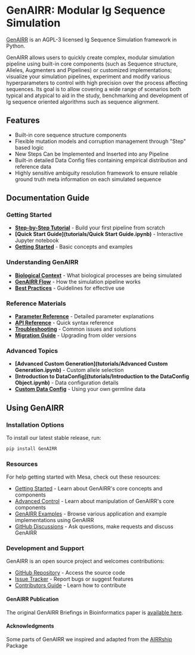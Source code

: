 # GenAIRR: Modular Ig Sequence Simulation

[GenAIRR](https://github.com/MuteJester/GenAIRR) is an AGPL-3 licensed Ig Sequence Simulation framework in Python.

GenAIRR allows users to quickly create complex, modular simulation pipeline using built-in core components (such as Sequence structure, Alleles, Augmenters and Pipelines) or customized implementations; visualize your simulation pipelines, experiment and modify various hyperparameters to control with high precision over the process affecting sequences. Its goal is to allow covering a wide range of scenarios both typical and atypical to aid in the study, benchmarking and development of Ig sequence oriented algorithms such as sequence alignment.

## Features

- Built-in core sequence structure components
- Flexible mutation models and corruption management through "Step" based logic
- New Steps Can be Implemented and Inserted into any Pipeline
- Built-in detailed Data Config files containing empirical distribution and reference data
- Highly sensitive ambiguity resolution framework to ensure reliable ground truth meta information on each simulated sequence

## Documentation Guide

### Getting Started
- **[Step-by-Step Tutorial](step_by_step_tutorial.md)** - Build your first pipeline from scratch
- **[Quick Start Guide](tutorials/Quick Start Guide.ipynb)** - Interactive Jupyter notebook
- **[Getting Started](getting_started.md)** - Basic concepts and examples

### Understanding GenAIRR
- **[Biological Context](biological_context.md)** - What biological processes are being simulated
- **[GenAIRR Flow](genairr_flow.md)** - How the simulation pipeline works
- **[Best Practices](best_practices.md)** - Guidelines for effective use

### Reference Materials  
- **[Parameter Reference](parameter_reference.md)** - Detailed parameter explanations
- **[API Reference](api_reference.md)** - Quick syntax reference
- **[Troubleshooting](troubleshooting.md)** - Common issues and solutions
- **[Migration Guide](migration_guide.md)** - Upgrading from older versions

### Advanced Topics
- **[Advanced Custom Generation](tutorials/Advanced Custom Generation.ipynb)** - Custom allele selection
- **[Introduction to DataConfig](tutorials/Introduction to the DataConfig Object.ipynb)** - Data configuration details
- **[Custom Data Config](custom_data_config.md)** - Using your own germline data

## Using GenAIRR
### Installation Options
To install our latest stable release, run:

```bash
pip install GenAIRR
```
### Resources

For help getting started with Mesa, check out these resources:

- [Getting Started] - Learn about GenAIRR's core concepts and components
- [Advanced Control] - Learn about manipulation of GenAIRR's core components
- [GenAIRR Examples] - Browse various application and example implementations using GenAIRR
- [GitHub Discussions] - Ask questions, make requests and discuss GenAIRR

### Development and Support

GenAIRR is an open source project and welcomes contributions:

- [GitHub Repository] - Access the source code
- [Issue Tracker] - Report bugs or suggest features
- [Contributors Guide] - Learn how to contribute

#### GenAIRR Publication

The original GenAIRR Briefings in Bioinformatics paper is [available here](https://academic.oup.com/bib/article/25/6/bbae556/7863770).


#### Acknowledgments
Some parts of GenAIRR we inspired and adapted from the [AIRRship](https://github.com/Cowanlab/airrship) Package

[contributors guide]: https://github.com/MuteJester/GenAIRR/blob/main/CONTRIBUTING.md
[github repository]: https://github.com/MuteJester/GenAIRR
[github discussions]: https://github.com/MuteJester/GenAIRRdiscussions
[issue tracker]: https://github.com/MuteJester/GenAIRR/issues
[GenAIRR]: https://github.com/MuteJester/GenAIRR
[mesa overview]: overview
[GenAIRR examples]: https://github.com/MuteJester/GenAIRR/tree/master/docs/tutorials
[Getting started]: getting_started
[Advanced Control]: tutorials/Advanced%20Custom%20Generation.ipynb